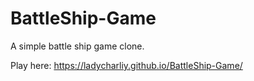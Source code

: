 # BattleShip-Game
A simple battle ship game clone.

Play here: https://ladycharliy.github.io/BattleShip-Game/
